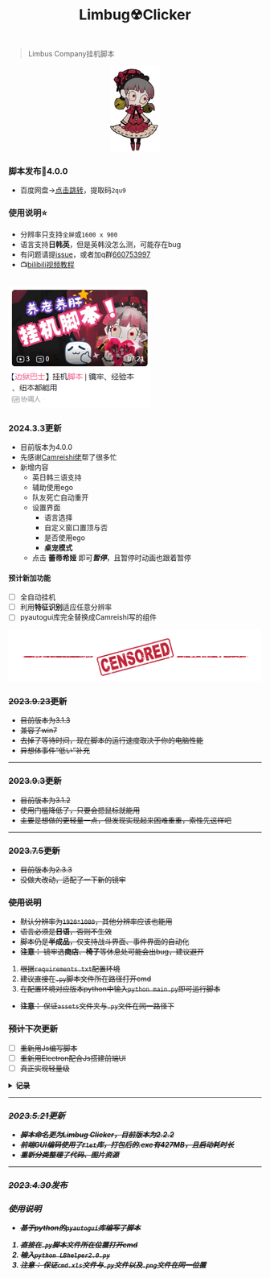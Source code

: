 <h1 align="center">Limbug☢Clicker</h1></br>

> Limbus Company挂机脚本

<div align="center"><img src="./assets/Wich.webp" width="100" /></div>

### 脚本发布🍺4.0.0
- 百度网盘→[点击跳转](https://pan.baidu.com/s/1KAqVmZUJ5EDZKuLTZ8V6gg )，提取码`2qu9`
### 使用说明⭐
- 分辨率只支持``全屏``或``1600 x 900``
- 语言支持**日韩英**，但是英韩没怎么测，可能存在bug
- 有问题请提[issue](https://github.com/Xie-Tiao/Limbus-Scripts/issues)，或者加q群[660753997](http://qm.qq.com/cgi-bin/qm/qr?_wv=1027&k=A7d_y-nT8veLireU5jjEjirEeL-PYHEO&authKey=CKGZp1EMeELWo9TVNviGCBfM7GVWElcye8qMxsNpHh168kMoDf449GQr5OFvak9P&noverify=0&group_code=660753997)
- 📺[bilibili视频教程](https://www.bilibili.com/video/BV19P411h7Wx)

![视频封面图](https://github.com/Xie-Tiao/My-Imgurl/blob/main/script_video_cover.png "视频封面")
---
### 2024.3.3更新
- 目前版本为4.0.0
- 先感谢[Camreishi佬](https://github.com/Camreishi)帮了很多忙
- 新增内容
    - 英日韩三语支持
    - 辅助使用ego
    - 队友死亡自动重开
    - 设置界面
        - 语言选择
        - 自定义窗口置顶与否
        - 是否使用ego
        - **桌宠模式**
    - 点击 **蕾蒂希娅** 即可***暂停***，且暂停时动画也跟着暂停

#### 预计新加功能
- [ ] 全自动挂机
- [ ] 利用**特征识别**适应任意分辨率
- [ ] pyautogui库完全替换成Camreishi写的组件

<div align="center"><img src="./assets/censored.png" /></div>

### ~~2023.9.23更新~~
- ~~目前版本为3.1.3~~
- ~~兼容了win7~~
- ~~去掉了等待时间，现在脚本的运行速度取决于你的电脑性能~~
- ~~异想体事件“低い”补充~~
---

### ~~2023.9.3更新~~
- ~~目前版本为3.1.2~~
- ~~使用门槛降低了，只要会摁鼠标就能用~~
- ~~主要是想做的更轻量一点，但发现实现起来困难重重，索性先这样吧~~
---

### ~~2023.7.5更新~~
- ~~目前版本为2.3.3~~
- ~~没做大改动，适配了一下新的镜牢~~
### ~~使用说明~~
- ~~默认分辨率为``1920*1080``，其他分辨率应该也能用~~
- ~~语言必须是**日语**，否则不生效~~
- ~~脚本仍是**半成品**，仅支持战斗界面、事件界面的自动化~~
- ~~**注意：** 镜牢选**商店**、**椅子**等休息处可能会出bug，建议避开~~
1. ~~根据`requirements.txt`配置环境~~
2. ~~建议直接在`.py`脚本文件所在路径打开cmd~~
3. ~~在配置环境对应版本python中输入`python main.py`即可运行脚本~~
- ~~**注意：** 保证`assets`文件夹与`.py`文件在同一路径下~~
### ~~预计下次更新~~
- [ ] ~~重新用Js编写脚本~~
- [ ] ~~重新用Electron配合Js搭建前端UI~~
- [ ] ~~真正实现轻量级~~
<details>
<summary><b><s> 记录<s><b></summary>
<b><i>2023.5.22<i><b>
<ul>
<li>方案 1：继续装opencv，用vs2022开发
<li>方案 2：研究其他语言py结合方法
</ul>
</details>
  
---
  
### ~~2023.5.21更新~~
- ~~脚本命名更为**Limbug Clicker**，目前版本为2.2.2~~
- ~~前端GUI编码使用了`Flet`库，打包后的.exe有*427MB*，且启动耗时长~~
- ~~重新分类整理了代码、图片资源~~
---
### ~~**2023.4.30发布**~~
### ~~**使用说明**~~
- ~~基于python的`pyautogui`库编写了脚本~~
1. ~~直接在`.py`脚本文件所在位置打开cmd~~
2. ~~输入`python LBhelper2.0.py`~~
3. ~~**注意：** 保证`cmd.xls`文件与`.py`文件以及`.png`文件在同一位置~~
